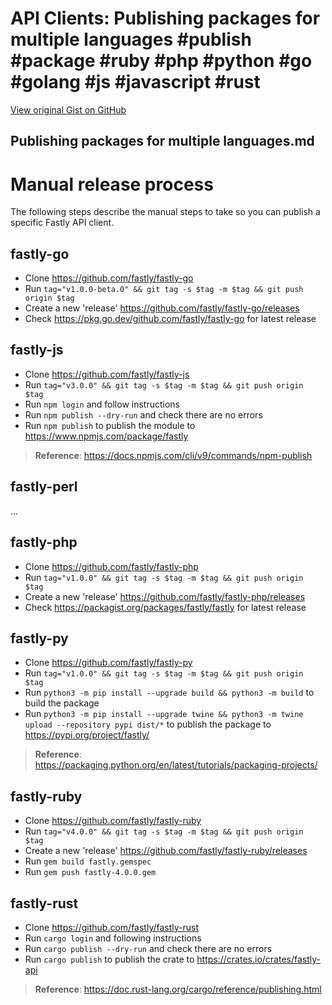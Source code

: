 # API Clients: Publishing packages for multiple languages #publish #package #ruby #php #python #go #golang #js #javascript #rust

[View original Gist on GitHub](https://gist.github.com/Integralist/f9d739957cdec30a6a55b87862175c06)

## Publishing packages for multiple languages.md

# Manual release process

The following steps describe the manual steps to take so you can publish a specific Fastly API client.

## fastly-go

- Clone https://github.com/fastly/fastly-go
- Run `tag="v1.0.0-beta.0" && git tag -s $tag -m $tag && git push origin $tag`
- Create a new 'release' https://github.com/fastly/fastly-go/releases
- Check https://pkg.go.dev/github.com/fastly/fastly-go for latest release

## fastly-js

- Clone https://github.com/fastly/fastly-js
- Run `tag="v3.0.0" && git tag -s $tag -m $tag && git push origin $tag`
- Run `npm login` and follow instructions
- Run `npm publish --dry-run` and check there are no errors
- Run `npm publish` to publish the module to https://www.npmjs.com/package/fastly

> **Reference**: https://docs.npmjs.com/cli/v9/commands/npm-publish

## fastly-perl

...

## fastly-php

- Clone https://github.com/fastly/fastly-php
- Run `tag="v1.0.0" && git tag -s $tag -m $tag && git push origin $tag`
- Create a new 'release' https://github.com/fastly/fastly-php/releases
- Check https://packagist.org/packages/fastly/fastly for latest release

## fastly-py

- Clone https://github.com/fastly/fastly-py
- Run `tag="v1.0.0" && git tag -s $tag -m $tag && git push origin $tag`
- Run `python3 -m pip install --upgrade build && python3 -m build` to build the package
- Run `python3 -m pip install --upgrade twine && python3 -m twine upload --repository pypi dist/*` to publish the package to https://pypi.org/project/fastly/

> **Reference**: https://packaging.python.org/en/latest/tutorials/packaging-projects/

## fastly-ruby

- Clone https://github.com/fastly/fastly-ruby
- Run `tag="v4.0.0" && git tag -s $tag -m $tag && git push origin $tag`
- Create a new 'release' https://github.com/fastly/fastly-ruby/releases
- Run `gem build fastly.gemspec`
- Run `gem push fastly-4.0.0.gem`

## fastly-rust

- Clone https://github.com/fastly/fastly-rust 
- Run `cargo login` and following instructions
- Run `cargo publish --dry-run` and check there are no errors
- Run `cargo publish` to publish the crate to https://crates.io/crates/fastly-api

> **Reference**: https://doc.rust-lang.org/cargo/reference/publishing.html



